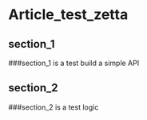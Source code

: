 # Article_test_zetta

## section_1 
###section_1 is a test build a simple API

## section_2
###section_2 is a test logic
